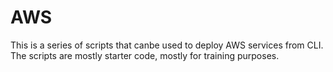 # AWS
This is a series of scripts that canbe used to deploy AWS services from CLI.
The scripts are mostly starter code, mostly for training purposes. 
